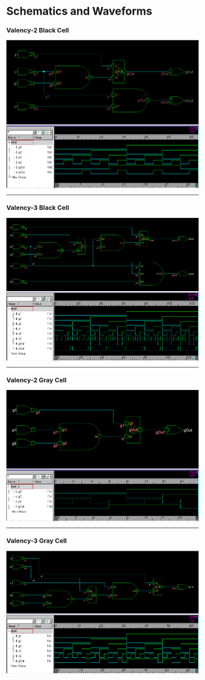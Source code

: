 # Schematics and Waveforms 

### Valency-2 Black Cell

![Valency-2 Black Cell Schematic](schematics/v2_blackC_screenshot.png)
![Valency-2 Black Cell Test Waveform](waves/v2_blackC_wave_screenshot.png)

***
### Valency-3 Black Cell

![Valency-3 Black Cell Schematic](schematics/v3_blackC_screenshot.png)
![Valency-3 Black Cell Test Waveform](waves/v3_blackC_wave_screenshot.png)

***
### Valency-2 Gray Cell

![Valency-2 Gray Cell Schematic](schematics/v2_grayC_screenshot.png)
![Valency-2 Gray Cell Test Waveform](waves/v2_grayC_wave_screenshot.png)

***
### Valency-3 Gray Cell

![Valency-3 Gray Cell Schematic](schematics/v3_grayC_screenshot.png) 
![Valency-3 Gray Cell Test Waveform](waves/v3_grayC_wave_screenshot.png)

<!--- This is a comment using standard html tags!

One way to put images side by side is to form a table:

Schematic                                                            | Test Waveform
:-------------------------------------------------------------------:|:------------------------------------------------------------------------:
![Valency-2 Gray Cell Schematic](schematics/v2_grayC_screenshot.png) | ![Valency-2 Gray Cell Test Waveform](waves/v2_grayC_wave_screenshot.png)

The other way is to just put both in the same line, however if the images are too big it will not work.
-->